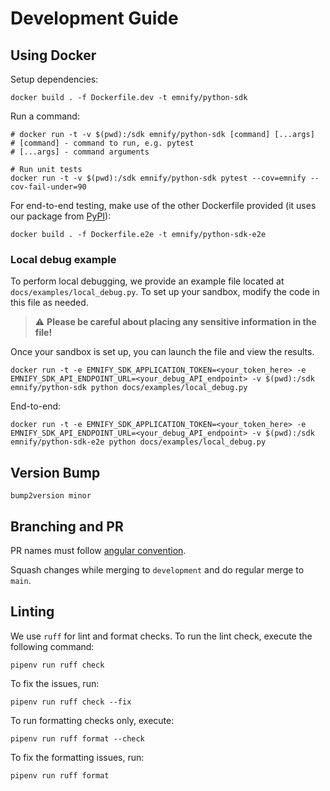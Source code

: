 # Development Guide

## Using Docker

Setup dependencies:
```shell
docker build . -f Dockerfile.dev -t emnify/python-sdk
```

Run a command:
```shell
# docker run -t -v $(pwd):/sdk emnify/python-sdk [command] [...args]
# [command] - command to run, e.g. pytest
# [...args] - command arguments

# Run unit tests
docker run -t -v $(pwd):/sdk emnify/python-sdk pytest --cov=emnify --cov-fail-under=90
```
For end-to-end testing, make use of the other Dockerfile provided (it uses our package from [PyPI](https://pypi.org/project/emnify-sdk/)):
```shell
docker build . -f Dockerfile.e2e -t emnify/python-sdk-e2e
```

### Local debug example
To perform local debugging, we provide an example file located at `docs/examples/local_debug.py`.
To set up your sandbox, modify the code in this file as needed.
> ⚠️ **Please be careful about placing any sensitive information in the file!**

Once your sandbox is set up, you can launch the file and view the results.
```shell
docker run -t -e EMNIFY_SDK_APPLICATION_TOKEN=<your_token_here> -e EMNIFY_SDK_API_ENDPOINT_URL=<your_debug_API_endpoint> -v $(pwd):/sdk emnify/python-sdk python docs/examples/local_debug.py
```
End-to-end:
```shell
docker run -t -e EMNIFY_SDK_APPLICATION_TOKEN=<your_token_here> -e EMNIFY_SDK_API_ENDPOINT_URL=<your_debug_API_endpoint> -v $(pwd):/sdk emnify/python-sdk-e2e python docs/examples/local_debug.py
```

## Version Bump

```shell
bump2version minor
```

## Branching and PR

PR names must follow [angular convention](https://github.com/angular/angular/blob/main/CONTRIBUTING.md).

Squash changes while merging to `development` and do regular merge to `main`.

## Linting

We use `ruff` for lint and format checks. To run the lint check, execute the following command:
```shell
pipenv run ruff check
```
To fix the issues, run:
```shell
pipenv run ruff check --fix
```
To run formatting checks only, execute:
```shell
pipenv run ruff format --check
```
To fix the formatting issues, run:
```shell
pipenv run ruff format
```